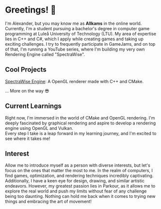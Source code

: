 # Greetings! 👋
I'm Alexander, but you may know me as **Allkams** in the online world. Currently, I'm a student pursuing a bachelor's degree in computer game programming at Luleå University of Technology (LTU). My area of expertise lies in C++ and C#, which I apply while creating games and taking up exciting challenges. I try to frequently participate in GameJams, and on top of that, I'm running a YouTube series, where I'm building my very own Rendering Engine called "SpectraWise".

## Cool Projects
[SpectraWise Engine](): A OpenGL renderer made with C++ and CMake.

... More on the way 😎

## Current Learnings
Right now, I'm immersed in the world of CMake and OpenGL rendering. I'm deeply fascinated by graphical rendering and aspire to develop a rendering engine using OpenGL and Vulkan.  
Every step I take is a leap forward in my learning journey, and I'm excited to see where it takes me!

## Interest 
Allow me to introduce myself as a person with diverse interests, but let's focus on the ones that matter the most to me. In the realm of computers, I find games, optimization, and rendering techniques incredibly captivating. Additionally, I have a keen eye for design, drawing, and similar artistic endeavors. However, my greatest passion lies in Parkour, as it allows me to explore the real world and push my limits without fear of any challenge being too daunting. Nothing can hold me back when it comes to trying new things and embracing the art of movement!

[![]()](https://www.youtube.com/channel/UC3mUg0X1zrp-xnoNbtFm7bQ)
